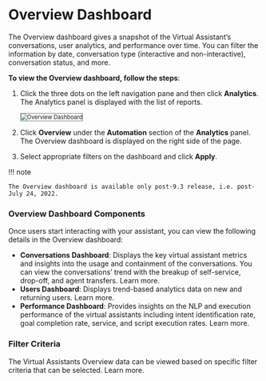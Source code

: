 # **Overview Dashboard**

The Overview dashboard gives a snapshot of the Virtual Assistant’s conversations, user analytics, and performance over time. You can filter the information by date, conversation type (interactive and non-interactive), conversation status, and more.

**To view the Overview dashboard, follow the steps**: 


1. Click the three dots on the left navigation pane and then click **Analytics**. The Analytics panel is displayed with the list of reports.

    <img src="../images/overview-dashboard.png" alt="Overview Dashboard" title="Overview Dashboard" style="border: 1px solid gray; zoom:80%;">
    
2. Click **Overview** under the **Automation** section of the **Analytics** panel. The Overview dashboard is displayed on the right side of the page.
3. Select appropriate filters on the dashboard and click **Apply**.


!!! note

    The Overview dashboard is available only post-9.3 release, i.e. post-July 24, 2022.


### Overview Dashboard Components

Once users start interacting with your assistant, you can view the following details in the Overview dashboard:



* **Conversations Dashboard**: Displays the key virtual assistant metrics and insights into the usage and containment of the conversations. You can view the conversations’ trend with the breakup of self-service, drop-off, and agent transfers. Learn more.
* **Users Dashboard**: Displays trend-based analytics data on new and returning users. Learn more.
* **Performance Dashboard**: Provides insights on the NLP and execution performance of the virtual assistants including intent identification rate, goal completion rate, service, and script execution rates. Learn more.


### Filter Criteria

The Virtual Assistants Overview data can be viewed based on specific filter criteria that can be selected. Learn more.
